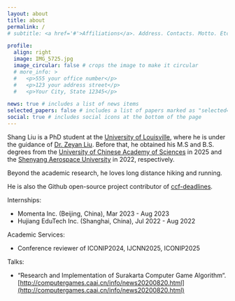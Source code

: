 ```yaml
---
layout: about
title: about
permalink: /
# subtitle: <a href='#'>Affiliations</a>. Address. Contacts. Motto. Etc.

profile:
  align: right
  image: IMG_5725.jpg
  image_circular: false # crops the image to make it circular
  # more_info: >
  #   <p>555 your office number</p>
  #   <p>123 your address street</p>
  #   <p>Your City, State 12345</p>

news: true # includes a list of news items
selected_papers: false # includes a list of papers marked as "selected={true}"
social: true # includes social icons at the bottom of the page
---
```



<!-- Shang Liu is currently pursuing a master's degree at the [University of Chinese Academy of Sciences](https://www.ucas.ac.cn/), where he is under the guidance of [Prof. Zhenyu Yin](https://people.ucas.ac.cn/~0012420). Before that, he obtained his B.S. degree from [Shenyang Aerospace University](https://www.sau.edu.cn/) in 2022. -->

Shang Liu is a PhD student at the [University of Louisville](https://louisville.edu/), where he is under the guidance of [Dr. Zeyan Liu](https://liuzey.com/). Before that, he obtained his M.S and B.S. degrees from the [University of Chinese Academy of Sciences](https://www.ucas.ac.cn/) in 2025 and the [Shenyang Aerospace University](https://www.sau.edu.cn/) in 2022, respectively.

Beyond the academic research, he loves long distance hiking and running.

He is also the Github open-source project contributor of [ccf-deadlines](https://github.com/ccfddl/ccf-deadlines).

Internships:

- Momenta Inc. (Beijing, China), Mar 2023 - Aug 2023
- Hujiang EduTech Inc. (Shanghai, China), Jul 2022 - Aug 2022


Academic Services:

- Conference reviewer of ICONIP2024, IJCNN2025, ICONIP2025

Talks:

- “Research and Implementation of Surakarta Computer Game Algorithm“. [http://computergames.caai.cn/info/news20200820.html](http://computergames.caai.cn/info/news20200820.html)


<!-- Write your biography here. Tell the world about yourself. Link to your favorite [subreddit](http://reddit.com). You can put a picture in, too. The code is already in, just name your picture `prof_pic.jpg` and put it in the `img/` folder.

Put your address / P.O. box / other info right below your picture. You can also disable any of these elements by editing `profile` property of the YAML header of your `_pages/about.md`. Edit `_bibliography/papers.bib` and Jekyll will render your [publications page](/al-folio/publications/) automatically.

Link to your social media connections, too. This theme is set up to use [Font Awesome icons](https://fontawesome.com/) and [Academicons](https://jpswalsh.github.io/academicons/), like the ones below. Add your Facebook, Twitter, LinkedIn, Google Scholar, or just disable all of them. -->
